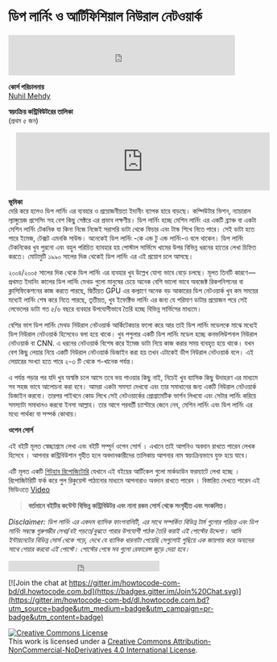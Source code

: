 # ডিপ লার্নিং ও আর্টিফিশিয়াল নিউরাল নেটওয়ার্ক

<iframe src="https://www.facebook.com/plugins/like.php?href=https%3A%2F%2Fwww.facebook.com%2Fhowtocode.com.bd%2F&width=450&layout=standard&action=like&size=small&show_faces=true&share=true&height=80&appId=353725671441956" width="450" height="80" style="border:none;overflow:hidden" scrolling="no" frameborder="0" allowTransparency="true"></iframe>  

**কোর্স পরিচালনায়**  
[Nuhil Mehdy](https://nuhil.net)   

**স্বয়ংক্রিয় কন্ট্রিবিউটরের তালিকা**  
(প্রথম ৫ জন)  
<iframe scrolling="auto" frameborder="0" style="border:none; overflow:hidden; height:115px; width:100%; margin-left: 15;" allowTransparency="true" src="https://nuhil.github.io/api/contributions.html?repo=dl"></iframe>

**ভূমিকা**   
দেরি করে হলেও ডিপ লার্নিং এর ব্যবহার ও প্রয়োজনীয়তা ইদানীং ব্যাপক হারে বাড়ছে। কম্পিউটার ভিশন, ন্যাচারাল ল্যাঙ্গুয়েজ প্রসেসিং সহ বেশ কিছু সেক্টরে এর প্রভাব লক্ষণীয়। ডিপ লার্নিং হচ্ছে মেশিন লার্নিং এর একটি ব্র্যাঞ্চ বা একটা মেশিন লার্নিং টেকনিক যা কিনা নিজে নিজেই সরাসরি ডাটা থেকে ফিচার এবং টাস্ক শিখে নিতে পারে। সেই ডাটা হতে পারে ইমেজ, টেক্সট এমনকি সাউন্ড। অনেকেই ডিপ লার্নিং -কে এন্ড টু এন্ড লার্নিং-ও বলে থাকেন। ডিপ লার্নিং টেকনিকের খুব পুরনো এবং বহুল পরিচিত ব্যাবহার হয় পোস্টাল সার্ভিসে খামের উপর বিভিন্ন ধরনের হাতের লেখা চিহ্নিত করতে। মোটামুটি ১৯৯০ সালের দিক থেকেই ডিপ লার্নিং এর এই প্রয়োগ চলে আসছে।  

২০০৪/২০০৫ সালের দিক থেকে ডিপ লার্নিং এর ব্যবহার খুব উল্লেখ যোগ্য ভাবে বেড়ে চলছে। মূলত তিনটি কারণে — প্রথমত ইদানিং কালের ডিপ লার্নিং মেথড গুলো মানুষের চেয়ে অনেক বেশি ভালো ভাবে অবজেক্ট রিকগনিশনের বা ক্লাসিফিকেশনের কাজ করতে পারছে, দ্বিতীয়ত GPU এর কল্যাণে অনেক বড় আকারের ডিপ নেটওয়ার্ক খুব কম সময়ের মধ্যেই লার্নিং শেষ করে নিতে পারছে, তৃতীয়ত, খুব ইফেক্টিভ লার্নিং এর জন্য যে পরিমাণ ডাটার প্রয়োজন পরে সেই লেভেলের ডাটা গত ৫/৬ বছরে ব্যবহার উপযোগীভাবে তৈরি হচ্ছে বিভিন্ন সার্ভিসের মাধ্যমে।  

বেশির ভাগ ডিপ লার্নিং মেথড নিউরাল নেটওয়ার্ক আর্কিটেকচার ফলো করে আর তাই ডিপ লার্নিং মডেলকে মাঝে মধ্যেই ডিপ নিউরাল নেটওয়ার্ক হিসেবেও বলা হয়ে থাকে। খুব পপুলার একটি ডিপ লার্নিং মডেল হচ্ছে কনভলিউশনাল নিউরাল নেটওয়ার্ক বা CNN. এ ধরনের নেটওয়ার্ক বিশেষ করে ইমেজ ডাটা নিয়ে কাজ করার সময় ব্যবহৃত হয়ে থাকে। যখন বেশ কিছু লেয়ার নিয়ে একটি নিউরাল নেটওয়ার্ক ডিজাইন করা হয় তখন এটাকেই ডীপ নিউরাল নেটওয়ার্ক বলে। এই লেয়ারের সংখ্যা হতে পারে ২-৩ টি থেকে শ-খানেক পর্যন্ত।  

এ পর্যন্ত পড়ার পর যদি খুব অস্বস্তি চলে আসে তবে ভয় পাওয়ার কিছু নাই, নিচেই খুব ব্যাসিক কিছু উদাহরণ এর মাধ্যমে সব সহজ ভাবে আলোচনা করা হবে। আমরা একটা সমস্যা দেখবো এবং তার সমাধানের জন্য একটি নিউরাল নেটওয়ার্ক ডিজাইন করবো। তারপর পাইথনে কোড লিখে সেই নেটওয়ার্কের প্রোগ্রামেটিক ভার্শন লিখবো এবং সেটার লার্নিং করিয়ে সমস্যাটা সমাধানও করবো ইনসা আল্লাহ। তার আগে পরবর্তী চ্যাপ্টারে জেনে নেব, মেশিন লার্নিং এবং ডিপ লার্নিং এর মধ্যে পার্থক্য বা সম্পর্ক কোথায়।  

**ওপেন সোর্স**

এই বইটি মূলত স্বেচ্ছাশ্রমে লেখা এবং বইটি সম্পূর্ন ওপেন সোর্স । এখানে তাই আপনিও অবদান রাখতে পারেন লেখক হিসেবে । আপনার কন্ট্রিবিউশান গৃহীত হলে অবদানকারীদের তালিকায় আপনার নাম স্বয়ংক্রিয়ভাবে যুক্ত হয়ে যাবে।  

এটি মূলত একটি [গিটহাব রিপোজিটোরি](https://github.com/howtocode-com-bd/dl.howtocode.com.bd)  যেখানে এই বইয়ের আর্টিকেল গুলো মার্কডাউন ফরম্যাটে লেখা হচ্ছে । রিপোজিটরিটি ফর্ক করে পুল রিকুয়েস্ট পাঠানোর মাধ্যমে আপনারাও অবদান রাখতে পারেন । বিস্তারিত দেখতে পারেন এই ভিডিওতে  [Video](http://blog.howtocode.com.bd/?p=32)

> **বর্তমানে বইটির কন্টেন্ট বিভিন্ন কন্ট্রিবিউটর এবং নানা রকম সোর্স থেকে সংগৃহীত এবং সংকলিত।**  

*Disclaimer: ডিপ লার্নিং এর একদম ব্যাসিক ফাংশনালিটি, এর সাথে সম্পর্কিত বিভিন্ন টার্ম গুলোর পরিচয় এবং ডিপ লার্নিং সম্বন্ধে গুরুগম্ভীর লেখা/বই পড়তে/বুঝতে পারার উপযোগী পাঠক তৈরি করাই এই পোস্টের উদ্দেশ্য। আমি ইন্টারনেটের বিভিন্ন সোর্স থেকে পড়ে, দেখে যে ব্যাসিক ধারনাটা পেয়েছি সেগুলোই গুছিয়ে এক জায়গায় করে অন্যদের সাথে শেয়ার করবো এই পোস্টে। পোস্টের শেষে সব গুলো রেফারেন্স জুড়ে দেয়া হবে।*   

<iframe src="https://www.facebook.com/plugins/like.php?href=http%3A%2F%2Fdl.howtocode.com.bd&amp;width&amp;layout=button_count&amp;action=like&amp;show_faces=false&amp;share=true&amp;height=21&amp;appId=353725671441956" scrolling="no" frameborder="0" style="border:none; overflow:hidden; height:21px;" allowTransparency="true"></iframe>   

[![Join the chat at https://gitter.im/howtocode-com-bd/dl.howtocode.com.bd](https://badges.gitter.im/Join%20Chat.svg)](https://gitter.im/howtocode-com-bd/dl.howtocode.com.bd?utm_source=badge&utm_medium=badge&utm_campaign=pr-badge&utm_content=badge)

<a rel="license" href="http://creativecommons.org/licenses/by-nc-nd/4.0/"><img alt="Creative Commons License" style="border-width:0" src="https://i.creativecommons.org/l/by-nc-nd/4.0/88x31.png" /></a><br />This work is licensed under a <a rel="license" href="http://creativecommons.org/licenses/by-nc-nd/4.0/">Creative Commons Attribution-NonCommercial-NoDerivatives 4.0 International License</a>.